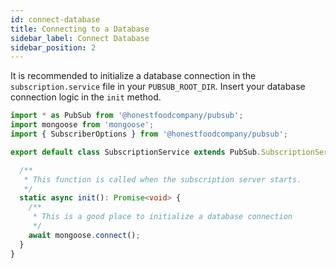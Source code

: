 ```yaml
---
id: connect-database
title: Connecting to a Database
sidebar_label: Connect Database
sidebar_position: 2
---
```


It is recommended to initialize a database connection in the `subscription.service` file in your `PUBSUB_ROOT_DIR`. Insert your database connection logic in the `init` method.

```ts title="/pubsub/subscription.service.ts"
import * as PubSub from '@honestfoodcompany/pubsub';
import mongoose from 'mongoose';
import { SubscriberOptions } from '@honestfoodcompany/pubsub';

export default class SubscriptionService extends PubSub.SubscriptionService {

  /**
   * This function is called when the subscription server starts.
   */
  static async init(): Promise<void> {
    /**
     * This is a good place to initialize a database connection
     */
    await mongoose.connect();
  }
}

```
